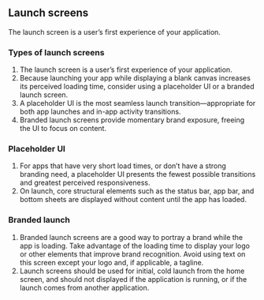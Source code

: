 ## Launch screens

The launch screen is a user’s first experience of your application.

### Types of launch screens
1. The launch screen is a user’s first experience of your application.
2. Because launching your app while displaying a blank canvas increases its perceived loading time, consider using a placeholder UI or a branded launch screen.
3. A placeholder UI is the most seamless launch transition—appropriate for both app launches and in-app activity transitions.
4. Branded launch screens provide momentary brand exposure, freeing the UI to focus on content.

### Placeholder UI
1. For apps that have very short load times, or don’t have a strong branding need, a placeholder UI presents the fewest possible transitions and greatest perceived responsiveness.
2. On launch, core structural elements such as the status bar, app bar, and bottom sheets are displayed without content until the app has loaded.

### Branded launch
1. Branded launch screens are a good way to portray a brand while the app is loading. Take advantage of the loading time to display your logo or other elements that improve brand recognition. Avoid using text on this screen except your logo and, if applicable, a tagline.
2. Launch screens should be used for initial, cold launch from the home screen, and should not displayed if the application is running, or if the launch comes from another application.
